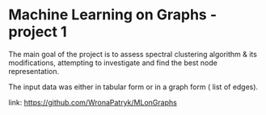 # Machine Learning on Graphs - project 1

The main goal of the project is to assess spectral clustering algorithm & its modifications, attempting to investigate and find the best node representation.

The input data was either in tabular form or in a graph form ( list of edges).

link: https://github.com/WronaPatryk/MLonGraphs

